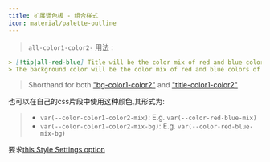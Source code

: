 ```yaml
---
title: 扩展调色板 - 组合样式
icon: material/palette-outline
---
```

> `all-color1-color2-`
用法 :
```md
> [!tip|all-red-blue] Title will be the color mix of red and blue colors of this theme
> The background color will be the color mix of red and blue colors of this theme
```
> Shorthand for both ["bg-color1-color2"](../bg-styling/page-10.md) and ["title-color1-color2"](../title-styling/page-10.md)

也可以在自己的css片段中使用这种颜色,其形式为:
> - `var(--color-color1-color2-mix)`: E.g. `var(--color-red-blue-mix)`
> - `var(--color-color1-color2-mix-bg)`: E.g. `var(--color-red-blue-mix-bg)`


要求[this Style Settings option](../../Style-Settings/Editor/Accent-Colors/index.md#enabled-extended-color-palette)